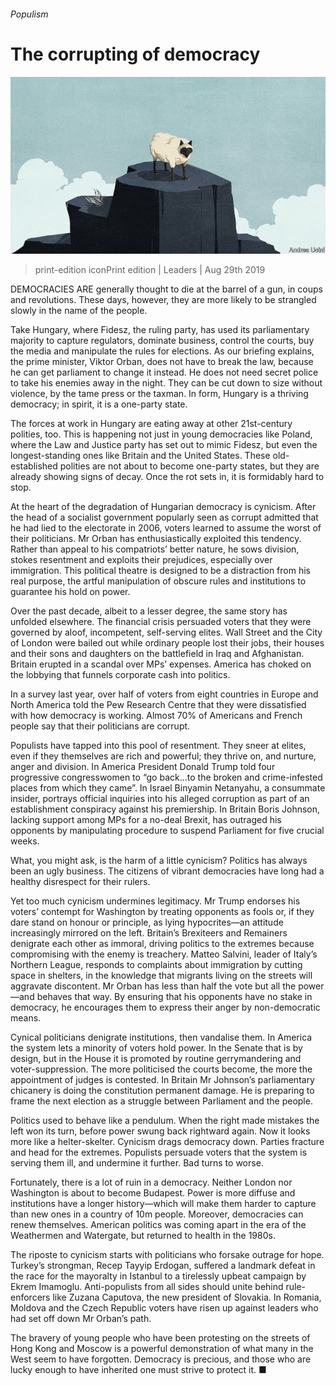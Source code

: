 ###### Populism

# The corrupting of democracy 

![image](images/20190831_LDD002_0.jpg) 

> print-edition iconPrint edition | Leaders | Aug 29th 2019 

DEMOCRACIES ARE generally thought to die at the barrel of a gun, in coups and revolutions. These days, however, they are more likely to be strangled slowly in the name of the people. 

Take Hungary, where Fidesz, the ruling party, has used its parliamentary majority to capture regulators, dominate business, control the courts, buy the media and manipulate the rules for elections. As our briefing explains, the prime minister, Viktor Orban, does not have to break the law, because he can get parliament to change it instead. He does not need secret police to take his enemies away in the night. They can be cut down to size without violence, by the tame press or the taxman. In form, Hungary is a thriving democracy; in spirit, it is a one-party state. 

The forces at work in Hungary are eating away at other 21st-century polities, too. This is happening not just in young democracies like Poland, where the Law and Justice party has set out to mimic Fidesz, but even the longest-standing ones like Britain and the United States. These old-established polities are not about to become one-party states, but they are already showing signs of decay. Once the rot sets in, it is formidably hard to stop. 

At the heart of the degradation of Hungarian democracy is cynicism. After the head of a socialist government popularly seen as corrupt admitted that he had lied to the electorate in 2006, voters learned to assume the worst of their politicians. Mr Orban has enthusiastically exploited this tendency. Rather than appeal to his compatriots’ better nature, he sows division, stokes resentment and exploits their prejudices, especially over immigration. This political theatre is designed to be a distraction from his real purpose, the artful manipulation of obscure rules and institutions to guarantee his hold on power. 

Over the past decade, albeit to a lesser degree, the same story has unfolded elsewhere. The financial crisis persuaded voters that they were governed by aloof, incompetent, self-serving elites. Wall Street and the City of London were bailed out while ordinary people lost their jobs, their houses and their sons and daughters on the battlefield in Iraq and Afghanistan. Britain erupted in a scandal over MPs’ expenses. America has choked on the lobbying that funnels corporate cash into politics. 

In a survey last year, over half of voters from eight countries in Europe and North America told the Pew Research Centre that they were dissatisfied with how democracy is working. Almost 70% of Americans and French people say that their politicians are corrupt. 

Populists have tapped into this pool of resentment. They sneer at elites, even if they themselves are rich and powerful; they thrive on, and nurture, anger and division. In America President Donald Trump told four progressive congresswomen to “go back...to the broken and crime-infested places from which they came”. In Israel Binyamin Netanyahu, a consummate insider, portrays official inquiries into his alleged corruption as part of an establishment conspiracy against his premiership. In Britain Boris Johnson, lacking support among MPs for a no-deal Brexit, has outraged his opponents by manipulating procedure to suspend Parliament for five crucial weeks. 

What, you might ask, is the harm of a little cynicism? Politics has always been an ugly business. The citizens of vibrant democracies have long had a healthy disrespect for their rulers. 

Yet too much cynicism undermines legitimacy. Mr Trump endorses his voters’ contempt for Washington by treating opponents as fools or, if they dare stand on honour or principle, as lying hypocrites—an attitude increasingly mirrored on the left. Britain’s Brexiteers and Remainers denigrate each other as immoral, driving politics to the extremes because compromising with the enemy is treachery. Matteo Salvini, leader of Italy’s Northern League, responds to complaints about immigration by cutting space in shelters, in the knowledge that migrants living on the streets will aggravate discontent. Mr Orban has less than half the vote but all the power—and behaves that way. By ensuring that his opponents have no stake in democracy, he encourages them to express their anger by non-democratic means. 

Cynical politicians denigrate institutions, then vandalise them. In America the system lets a minority of voters hold power. In the Senate that is by design, but in the House it is promoted by routine gerrymandering and voter-suppression. The more politicised the courts become, the more the appointment of judges is contested. In Britain Mr Johnson’s parliamentary chicanery is doing the constitution permanent damage. He is preparing to frame the next election as a struggle between Parliament and the people. 

Politics used to behave like a pendulum. When the right made mistakes the left won its turn, before power swung back rightward again. Now it looks more like a helter-skelter. Cynicism drags democracy down. Parties fracture and head for the extremes. Populists persuade voters that the system is serving them ill, and undermine it further. Bad turns to worse. 

Fortunately, there is a lot of ruin in a democracy. Neither London nor Washington is about to become Budapest. Power is more diffuse and institutions have a longer history—which will make them harder to capture than new ones in a country of 10m people. Moreover, democracies can renew themselves. American politics was coming apart in the era of the Weathermen and Watergate, but returned to health in the 1980s. 

The riposte to cynicism starts with politicians who forsake outrage for hope. Turkey’s strongman, Recep Tayyip Erdogan, suffered a landmark defeat in the race for the mayoralty in Istanbul to a tirelessly upbeat campaign by Ekrem Imamoglu. Anti-populists from all sides should unite behind rule-enforcers like Zuzana Caputova, the new president of Slovakia. In Romania, Moldova and the Czech Republic voters have risen up against leaders who had set off down Mr Orban’s path. 

The bravery of young people who have been protesting on the streets of Hong Kong and Moscow is a powerful demonstration of what many in the West seem to have forgotten. Democracy is precious, and those who are lucky enough to have inherited one must strive to protect it. ■ 

